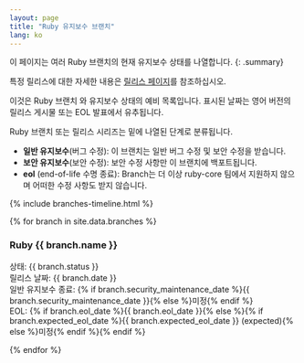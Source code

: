 ```yaml
---
layout: page
title: "Ruby 유지보수 브랜치"
lang: ko
---
```


이 페이지는 여러 Ruby 브랜치의 현재 유지보수 상태를 나열합니다.
{: .summary}

특정 릴리스에 대한 자세한 내용은 [릴리스 페이지](../releases/)를 참조하십시오.

이것은 Ruby 브랜치 와 유지보수 상태의 예비 목록입니다.
표시된 날짜는 영어 버전의 릴리스 게시물 또는 EOL 발표에서 유추됩니다.

Ruby 브랜치 또는 릴리스 시리즈는 밑에 나열된 단계로 분류됩니다.

* **일반 유지보수**(버그 수정):
  이 브랜치는 일반 버그 수정 및 보안 수정을 받습니다.
* **보안 유지보수**(보안 수정):
  보안 수정 사항만 이 브랜치에 백포트됩니다.
* **eol** (end-of-life 수명 종료):
  Branch는 더 이상 ruby-core 팀에서 지원하지 않으며
  어떠한 수정 사항도 받지 않습니다. 

{% include branches-timeline.html %}

{% for branch in site.data.branches %}
### Ruby {{ branch.name }}

상태: {{ branch.status }}<br>
릴리스 날짜: {{ branch.date }}<br>
일반 유지보수 종료: {% if branch.security_maintenance_date %}{{ branch.security_maintenance_date }}{% else %}미정{% endif %}<br>
EOL: {% if branch.eol_date %}{{ branch.eol_date }}{% else %}{% if branch.expected_eol_date %}{{ branch.expected_eol_date }} (expected){% else %}미정{% endif %}{% endif %}

{% endfor %}

